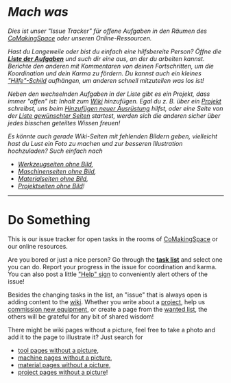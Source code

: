 # *Mach was*

*Dies ist unser "Issue Tracker" für offene Aufgaben in den Räumen des [CoMakingSpace](https://comakingspace.org) oder unseren Online-Ressourcen.*

*Hast du Langeweile oder bist du einfach eine hilfsbereite Person? Öffne die **[Liste der Aufgaben](https://github.com/comakingspace/do-something/issues)** und such dir eine aus, an der du arbeiten kannst. Berichte den anderen mit Kommentaren von deinen Fortschritten, um die Koordination und dein Karma zu fördern. Du kannst auch ein kleines ["Hilfe"-Schild](https://github.com/comakingspace/CommonFiles/blob/master/Printouts/Help%20the%20space.docx) aufhängen, um anderen schnell mitzuteilen was los ist!*

*Neben den wechselnden Aufgaben in der Liste gibt es ein Projekt, dass immer "offen" ist: Inhalt zum [Wiki](https://wiki.comakingspace.de/) hinzufügen. Egal du z. B. über ein [Projekt](https://wiki.comakingspace.de/Projects) schreibst, uns beim [Hinzufügen neuer Ausrüstung](https://wiki.comakingspace.de/Category:Commissioning) hilfst, oder eine Seite von der [Liste gewünschter Seiten](https://wiki.comakingspace.de/Special:WantedPages) startest, werden sich die anderen sicher über jedes bisschen geteiltes Wissen freuen!*

*Es könnte auch gerade Wiki-Seiten mit fehlenden Bildern geben, vielleicht hast du Lust ein Foto zu machen und zur besseren Illustration hochzuladen? Such einfach nach*
* *[Werkzeugseiten ohne Bild](https://wiki.comakingspace.de/Special:WhatLinksHere/File:Tool-default.png),*
* *[Maschinenseiten ohne Bild](https://wiki.comakingspace.de/Special:WhatLinksHere/File:Machine-default.png),*
* *[Materialseiten ohne Bild](https://wiki.comakingspace.de/Special:WhatLinksHere/File:Material-default.png),*
* *[Projektseiten ohne Bild](https://wiki.comakingspace.de/Special:WhatLinksHere/File:Project-default.png)!*


---

# Do Something

This is our issue tracker for open tasks in the rooms of [CoMakingSpace](https://comakingspace.org) or our online resources.

Are you bored or just a nice person? Go through the **[task list](https://github.com/comakingspace/do-something/issues)** and select one you can do. Report your progress in the issue for coordination and karma. You can also post a little [ "Help" sign](https://github.com/comakingspace/CommonFiles/blob/master/Printouts/Help%20the%20space.docx) to conveniently alert others of the issue!

Besides the changing tasks in the list, an "issue" that is always open is adding content to the [wiki](https://wiki.comakingspace.de/). Whether you write about a [project](https://wiki.comakingspace.de/Projects), help us [commission new equipment](https://wiki.comakingspace.de/Category:Commissioning), or create a page from the [wanted list](https://wiki.comakingspace.de/Special:WantedPages), the others will be grateful for any bit of shared wisdom!

There might be wiki pages without a picture, feel free to take a photo and add it to the page to illustrate it? Just search for
* [tool pages without a picture](https://wiki.comakingspace.de/Special:WhatLinksHere/File:Tool-default.png),
* [machine pages without a picture](https://wiki.comakingspace.de/Special:WhatLinksHere/File:Machine-default.png),
* [material pages without a picture](https://wiki.comakingspace.de/Special:WhatLinksHere/File:Material-default.png),
* [project pages without a picture](https://wiki.comakingspace.de/Special:WhatLinksHere/File:Project-default.png)!
